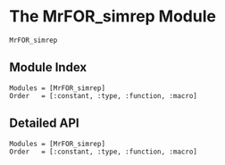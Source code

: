 # The MrFOR_simrep Module


```@docs
MrFOR_simrep
```

## Module Index

```@index
Modules = [MrFOR_simrep]
Order   = [:constant, :type, :function, :macro]
```
## Detailed API

```@autodocs
Modules = [MrFOR_simrep]
Order   = [:constant, :type, :function, :macro]
```



